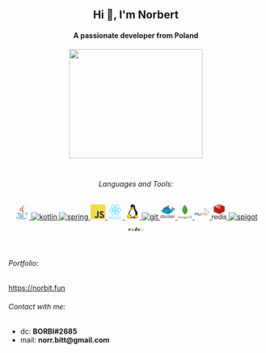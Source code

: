 <h2 align="center">Hi 👋, I'm Norbert</h1>

<h4 align="center">A passionate developer from Poland </h4>

<p align="center">

<a href="https://github.com/Norbit4/" target="_blank" rel="noreferrer">
<img src="https://i.pinimg.com/originals/e4/26/70/e426702edf874b181aced1e2fa5c6cde.gif" width="264" height="216"/></a> 

</p>

#

</p>

<h6 align="center">Languages and Tools:</h3>

<p align="center"> 
<a href="https://www.java.com" target="_blank" rel="noreferrer"> <img src="https://raw.githubusercontent.com/devicons/devicon/master/icons/java/java-original.svg" alt="java" width="30" height="30"/> 
</a> 
<a href="https://kotlinlang.org" target="_blank" rel="noreferrer"> 
<img src="https://www.vectorlogo.zone/logos/kotlinlang/kotlinlang-icon.svg" alt="kotlin" width="30" height="30"/> 
</a> 
<a href="https://spring.io/" target="_blank" rel="noreferrer"> 
<img src="https://www.svgrepo.com/show/354380/spring-icon.svg" alt="spring" width="30" height="30"/> 
</a> 
<a href="https://www.javascript.com/" target="_blank" rel="noreferrer"> 
<img src="https://raw.githubusercontent.com/devicons/devicon/master/icons/javascript/javascript-original.svg" alt="javascript" width="30" height="30"/> 
</a> 
<a href="https://reactjs.org/" target="_blank" rel="noreferrer"> 
<img src="https://raw.githubusercontent.com/devicons/devicon/master/icons/react/react-original-wordmark.svg" alt="react" alt="react" width="30" height="30"/> 
</a> 
<a href="https://www.linux.org/" target="_blank" rel="noreferrer"> 
<img src="https://raw.githubusercontent.com/devicons/devicon/master/icons/linux/linux-original.svg" alt="linux" width="30" height="30"/> 
</a> 
<a href="https://git-scm.com/" target="_blank" rel="noreferrer"> <img src="https://www.vectorlogo.zone/logos/git-scm/git-scm-icon.svg" alt="git" width="30" height="30"/> 
</a> 
 <a href="https://www.docker.com/" target="_blank" rel="noreferrer"> <img src="https://raw.githubusercontent.com/devicons/devicon/master/icons/docker/docker-original-wordmark.svg" alt="docker" width="30" height="30"/> 
</a>
<a href="https://www.mongodb.com/" target="_blank" rel="noreferrer"> 
<img src="https://raw.githubusercontent.com/devicons/devicon/master/icons/mongodb/mongodb-original-wordmark.svg" alt="mongodb" width="30" height="30"/> 
</a> 
<a href="https://www.mysql.com/" target="_blank" rel="noreferrer"> 
<img src="https://raw.githubusercontent.com/devicons/devicon/master/icons/mysql/mysql-original-wordmark.svg" alt="mysql" width="30" height="30"/> 
</a> 
<a href="https://redis.io" target="_blank" rel="noreferrer"> 
<img src="https://raw.githubusercontent.com/devicons/devicon/master/icons/redis/redis-original-wordmark.svg" alt="redis" width="30" height="30"/> 
</a> 
<a href="https://www.spigotmc.org/" target="_blank" rel="noreferrer"> 
<img src="https://static.spigotmc.org/img/spigot-og.png" alt="spigot" width="30" height="30"/> 
</a> 
<a href="https://nodejs.org" target="_blank" rel="noreferrer"> 
<img src="https://raw.githubusercontent.com/devicons/devicon/master/icons/nodejs/nodejs-original-wordmark.svg" alt="nodejs" width="32" height="32"/> 
</a> 

</p>

#
<h6>Portfolio:</i> </h6>

https://norbit.fun

<h6>Contact with me:</i> </h6>

<ul> 
<li>dc: <b>BORBI#2685</li></b>
<li> mail: <b>norr.bitt@gmail.com</li></b>
</ul> 
